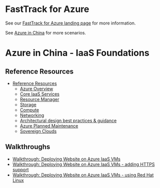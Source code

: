 # FastTrack for Azure

See our [FastTrack for Azure landing page](https://github.com/Azure/FastTrackForAzure) for more information.

See [Azure in China](https://github.com/Azure/fta-azurechina/) for more scenarios.


# Azure in China - IaaS Foundations 

## Reference Resources

* [Reference Resources](articles/iaas-foundations-azurechina-reference-resources.md)
    * [Azure Overview](articles/iaas-foundations-azurechina-reference-resources.md#azure-overview)
    * [Core IaaS Services](articles/iaas-foundations-azurechina-reference-resources.md#core-iaas-services)
    * [Resource Manager](articles/iaas-foundations-azurechina-reference-resources.md#resource-manager)
    * [Storage](articles/iaas-foundations-azurechina-reference-resources.md#storage)
    * [Compute](articles/iaas-foundations-azurechina-reference-resources.md#compute)
    * [Networking](articles/iaas-foundations-azurechina-reference-resources.md#networking)
    * [Architectural design best practices & guidance](articles/iaas-foundations-azurechina-reference-resources.md#architectural-design-best-practices--guidance)
    * [Azure Planned Maintenance](articles/iaas-foundations-azurechina-reference-resources.md#azure-planned-maintenance)
    * [Sovereign Clouds](articles/iaas-foundations-azurechina-reference-resources.md#sovereign-clouds)
    
## Walkthroughs

 * [Walkthrough: Deploying Website on Azure IaaS VMs](articles/website-on-iaas-http.md)
 * [Walkthrough: Deploying Website on Azure IaaS VMs - adding HTTPS support](articles/website-on-iaas-https.md)
 * [Walkthrough: Deploying Website on Azure IaaS VMs - using Red Hat Linux](articles/website-on-iaas-http-rhel.md)

